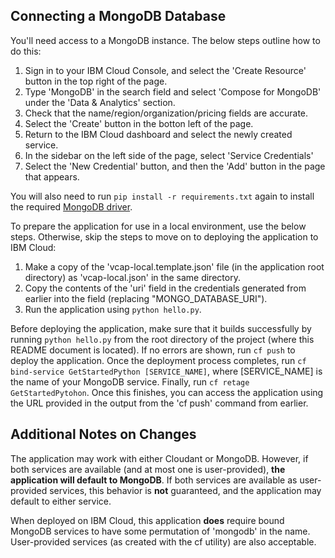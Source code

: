 ## Connecting a MongoDB Database

You'll need access to a MongoDB instance. The below steps outline how to do this:

1. Sign in to your IBM Cloud Console, and select the 'Create Resource' button in the top right of the page.
2. Type 'MongoDB' in the search field and select 'Compose for MongoDB' under the 'Data & Analytics' section.
3. Check that the name/region/organization/pricing fields are accurate.
4. Select the 'Create' button in the botton left of the page.
5. Return to the IBM Cloud dashboard and select the newly created service.
6. In the sidebar on the left side of the page, select 'Service Credentials'
7. Select the 'New Credential' button, and then the 'Add' button in the page that appears.

You will also need to run `pip install -r requirements.txt` again to install the required [MongoDB driver](https://github.com/mongodb/mongo-python-driver).

To prepare the application for use in a local environment, use the below steps. Otherwise, skip the steps to move on to deploying the application to IBM Cloud:

1. Make a copy of the 'vcap-local.template.json' file (in the application root directory) as 'vcap-local.json' in the same directory.
2. Copy the contents of the 'uri' field in the credentials generated from earlier into the field (replacing "MONGO_DATABASE_URI").
3. Run the application using `python hello.py`.

Before deploying the application, make sure that it builds successfully by running `python hello.py` from the root directory of the project (where this README document is located). If no errors are shown, run `cf push` to deploy the application. Once the deployment process completes, run `cf bind-service GetStartedPython [SERVICE_NAME]`, where [SERVICE_NAME] is the name of your MongoDB service. Finally, run `cf retage GetStartedPytohon`. Once this finishes, you can access the application using the URL provided in the output from the 'cf push' command from earlier.

## Additional Notes on Changes

The application may work with either Cloudant or MongoDB. However, if both services are available (and at most one is user-provided), **the application will default to MongoDB**. If both services are available as user-provided services, this behavior is **not** guaranteed, and the application may default to either service.

When deployed on IBM Cloud, this application **does** require bound MongoDB services to have some permutation of 'mongodb' in the name. User-provided services (as created with the cf utility) are also acceptable.
